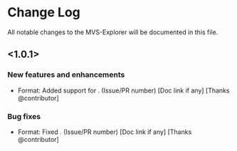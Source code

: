 # Change Log
All notable changes to the MVS-Explorer will be documented in this file.

## <1.0.1>

### New features and enhancements
- Format: Added support for <xx>. (Issue/PR number) [Doc link if any] [Thanks @contributor]
### Bug fixes
- Format: Fixed <xx>. (Issue/PR number) [Doc link if any] [Thanks @contributor]